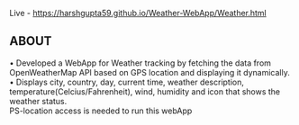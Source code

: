 Live - https://harshgupta59.github.io/Weather-WebApp/Weather.html <br />

## ABOUT
• Developed a WebApp for Weather tracking by fetching the data from OpenWeatherMap API based on GPS location and displaying it dynamically. <br />
• Displays city, country, day, current time, weather description, temperature(Celcius/Fahrenheit), wind, humidity and icon that shows the weather status. <br />
PS-location access is needed to run this webApp

